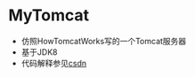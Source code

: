 # MyTomcat
* 仿照HowTomcatWorks写的一个Tomcat服务器
* 基于JDK8
* 代码解释参见[csdn](https://blog.csdn.net/coder_what/article/category/9403738)
